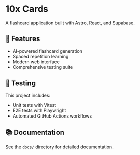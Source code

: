 # 10x Cards

A flashcard application built with Astro, React, and Supabase.

## 🚀 Features

- AI-powered flashcard generation
- Spaced repetition learning
- Modern web interface
- Comprehensive testing suite

## 🧪 Testing

This project includes:
- Unit tests with Vitest
- E2E tests with Playwright
- Automated GitHub Actions workflows

## 📚 Documentation

See the `docs/` directory for detailed documentation.

<!-- Test change for GitHub Actions workflow -->
